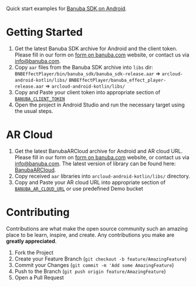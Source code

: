 Quick start examples for [Banuba SDK on Android](https://docs.banuba.com/face-ar-sdk/android/android_overview).

# Getting Started

1. Get the latest Banuba SDK archive for Android and the client token. Please fill in our form on [form on banuba.com](https://www.banuba.com/face-filters-sdk) website, or contact us via [info@banuba.com](mailto:info@banuba.com).
2. Copy `aar` files from the Banuba SDK archive into `libs` dir:
    `BNBEffectPlayer/bin/banuba_sdk/banuba_sdk-release.aar` => `arcloud-android-kotlin/libs/`
    `BNBEffectPlayer/banuba_effect_player-release.aar` => `arcloud-android-kotlin/libs/`
3. Copy and Paste your client token into appropriate section of [`BANUBA_CLIENT_TOKEN`](client_token/com/banuba/sdk/example/common/BanubaClientToken.kt#L7)
4. Open the project in Android Studio and run the necessary target using the usual steps.

# AR Cloud

 1. Get the latest BanubaARCloud archive for Android and AR cloud URL. Please fill in our form on [form on banuba.com](https://www.banuba.com/face-filters-sdk) website, or contact us via [info@banuba.com](mailto:info@banuba.com). The latest version of library can be found here: [BanubaARCloud](https://github.com/Banuba/banuba-ar/packages/665586).
 2. Copy received `aar` libraries into `arcloud-android-kotlin/libs/` directory.
 3. Copy and Paste your AR cloud URL into appropriate section of [`BANUBA_AR_CLOUD_URL`](client_token/com/banuba/sdk/example/common/BanubaClientToken.kt#L8) or use predefined Demo bucket

# Contributing

Contributions are what make the open source community such an amazing place to be learn, inspire, and create. Any contributions you make are **greatly appreciated**.

1. Fork the Project
2. Create your Feature Branch (`git checkout -b feature/AmazingFeature`)
3. Commit your Changes (`git commit -m 'Add some AmazingFeature`)
4. Push to the Branch (`git push origin feature/AmazingFeature`)
5. Open a Pull Request
